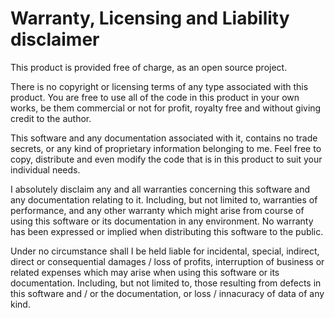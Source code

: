 Warranty, Licensing and Liability disclaimer
============================================

This product is provided free of charge, as an open source project.

There is no copyright or licensing terms of any type associated with this
product. You are free to use all of the code in this product in your own
works, be them commercial or not for profit, royalty free and without giving 
credit to the author.

This software and any documentation associated with it, contains no
trade secrets, or any kind of proprietary information belonging to me.
Feel free to copy, distribute and even modify the code that is in this
product to suit your individual needs.

I absolutely disclaim any and all warranties concerning this software and
any documentation relating to it. Including, but not limited to, warranties
of performance, and any other warranty which might arise from course of using
this software or its documentation in any environment. No warranty has been
expressed or implied when distributing this software to the public.

Under no circumstance shall I be held liable for incidental, special, indirect,
direct or consequential damages / loss of profits, interruption of business or
related expenses which may arise when using this software or its documentation.
Including, but not limited to, those resulting from defects in this software
and / or the documentation, or loss / innacuracy of data of any kind.
